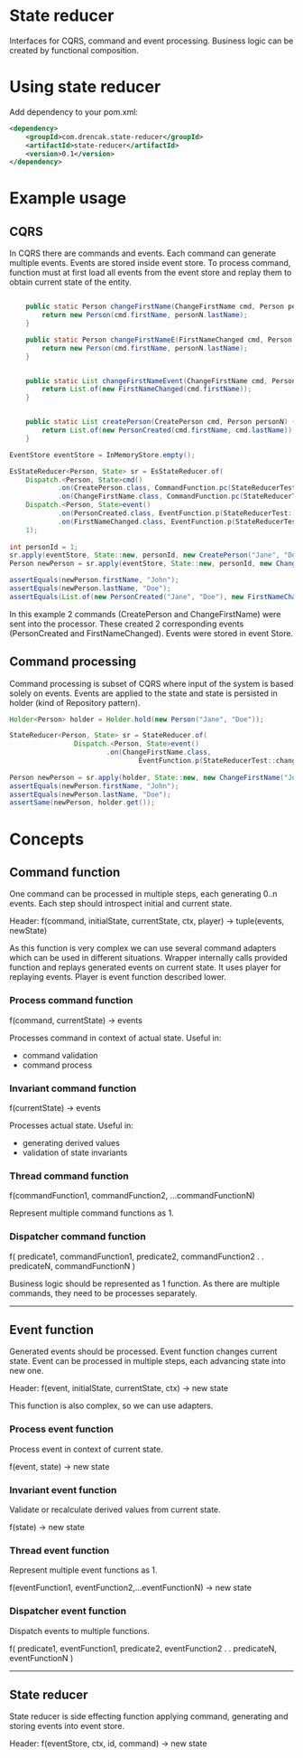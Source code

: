 # State reducer

Interfaces for CQRS, command and event processing. Business logic can be created by functional composition. 

# Using state reducer

Add dependency to your pom.xml:

```xml
<dependency>
    <groupId>com.drencak.state-reducer</groupId>
    <artifactId>state-reducer</artifactId>
    <version>0.1</version>
</dependency>
```

# Example usage

## CQRS

In CQRS there are commands and events. Each command can generate multiple events. Events are stored inside event store. To process command, function must at first load all events from the event store and replay them to obtain
 current state of the entity.
 
```java

    public static Person changeFirstName(ChangeFirstName cmd, Person personN) {
        return new Person(cmd.firstName, personN.lastName);
    }

    public static Person changeFirstNameE(FirstNameChanged cmd, Person personN) {
        return new Person(cmd.firstName, personN.lastName);
    }


    public static List changeFirstNameEvent(ChangeFirstName cmd, Person personN) {
        return List.of(new FirstNameChanged(cmd.firstName));
    }


    public static List createPerson(CreatePerson cmd, Person personN) {
        return List.of(new PersonCreated(cmd.firstName, cmd.lastName));
    }
```

```java
EventStore eventStore = InMemoryStore.empty();

EsStateReducer<Person, State> sr = EsStateReducer.of(
    Dispatch.<Person, State>cmd()
            .on(CreatePerson.class, CommandFunction.pc(StateReducerTest::createPerson))
            .on(ChangeFirstName.class, CommandFunction.pc(StateReducerTest::changeFirstNameEvent)),
    Dispatch.<Person, State>event()
            .on(PersonCreated.class, EventFunction.p(StateReducerTest::personCreated))
            .on(FirstNameChanged.class, EventFunction.p(StateReducerTest::firstNameChanged)),
    1);
    
int personId = 1;
sr.apply(eventStore, State::new, personId, new CreatePerson("Jane", "Doe"));
Person newPerson = sr.apply(eventStore, State::new, personId, new ChangeFirstName("John"));

assertEquals(newPerson.firstName, "John");
assertEquals(newPerson.lastName, "Doe");
assertEquals(List.of(new PersonCreated("Jane", "Doe"), new FirstNameChanged("John")), eventStore.events(1));
```

In this example 2 commands (CreatePerson and ChangeFirstName) were sent into the processor. These created 
2 corresponding events (PersonCreated and FirstNameChanged). Events were stored in event Store.

## Command processing
Command processing is subset of CQRS where input of the system is based solely on events. Events are applied to the state and state is persisted in holder (kind of Repository pattern).

```java
Holder<Person> holder = Holder.hold(new Person("Jane", "Doe"));

StateReducer<Person, State> sr = StateReducer.of(
                Dispatch.<Person, State>event()
                        .on(ChangeFirstName.class,
                                EventFunction.p(StateReducerTest::changeFirstName)));
                                
Person newPerson = sr.apply(holder, State::new, new ChangeFirstName("John"));
assertEquals(newPerson.firstName, "John");
assertEquals(newPerson.lastName, "Doe");
assertSame(newPerson, holder.get());
```

# Concepts

## Command function

One command can be processed in multiple steps, each generating 0..n events. Each step should introspect initial and current state.

Header:
f(command, initialState, currentState, ctx, player) -> tuple(events, newState)

As this function is very complex we can use several command adapters which can be used in different situations. Wrapper internally calls provided function and replays generated events on current state. It uses player for replaying events. Player is event function described lower.

### Process command function

f(command, currentState) -> events

Processes command in context of actual state. Useful in:

* command validation
* command process

### Invariant command function

f(currentState) -> events

Processes actual state. Useful in:

* generating derived values
* validation of state invariants

### Thread command function

f(commandFunction1, commandFunction2, ...commandFunctionN)

Represent multiple command functions as 1.

### Dispatcher command function

f(
   predicate1, commandFunction1,
   predicate2, commandFunction2
   .
   .
   predicateN, commandFunctionN
   )

Business logic should be represented as 1 function. As there are multiple commands, they need to be processes separately.

<hr/>

## Event function

Generated events should be processed. Event function changes current state. Event can be processed in multiple steps, each advancing state into new one.

Header:
f(event, initialState, currentState, ctx) -> new state

This function is also complex, so we can use adapters.

### Process event function

Process event in context of current state.

f(event, state) -> new state

### Invariant event function

Validate or recalculate derived values from current state.

f(state) -> new state

### Thread event function

Represent multiple event functions as 1.

f(eventFunction1, eventFunction2,...eventFunctionN) -> new state

### Dispatcher event function

Dispatch events to multiple functions.

f(
   predicate1, eventFunction1,
   predicate2, eventFunction2
   .
   .
   predicateN, eventFunctionN
   )

<hr/>

## State reducer

State reducer is side effecting function applying command, generating and storing events into event store.

Header:
f(eventStore, ctx, id, command) -> new state
